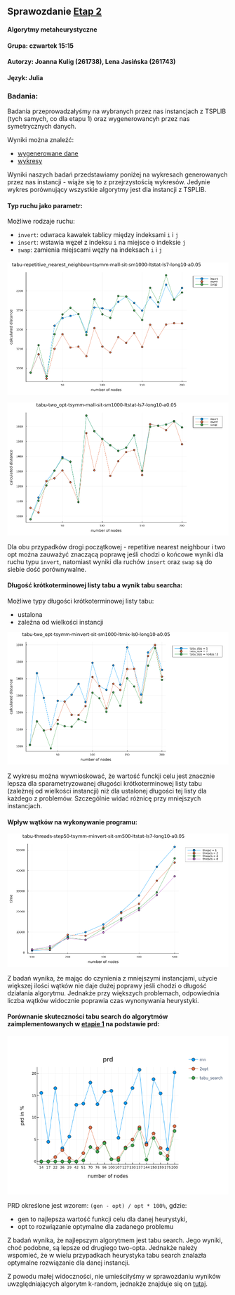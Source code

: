 ## Sprawozdanie [Etap 2](http://radoslaw.idzikowski.staff.iiar.pwr.wroc.pl/instruction/meta2.pdf)

#### Algorytmy metaheurystyczne

#### Grupa: czwartek 15:15

#### Autorzy: Joanna Kulig (261738), Lena Jasińska (261743)

#### Język: Julia

### Badania:

Badania przeprowadzałyśmy na wybranych przez nas instancjach z TSPLIB (tych samych, co dla etapu 1) oraz wygenerowancyh przez nas symetrycznych danych.

Wyniki można znaleźć:

- [wygenerowane dane](https://github.com/jasin-ska/Algorytmy-Metaheurystyczne/tree/master/2/jsons)
- [wykresy](https://github.com/jasin-ska/Algorytmy-Metaheurystyczne/tree/master/2/plots)

Wyniki naszych badań przedstawiamy poniżej na wykresach generowanych przez nas instancji - wiąże się to z przejrzystością wykresów. Jedynie wykres porównujący wszystkie algorytmy jest dla instancji z TSPLIB.

#### Typ ruchu jako parametr:

Możliwe rodzaje ruchu:

- `invert`: odwraca kawałek tablicy między indeksami `i` i `j`
- `insert`: wstawia węzeł z indeksu `i` na miejsce o indeksie `j`
- `swap`: zamienia miejscami węzły na indeksach `i` i `j`

####

![move-tabu-search](plots/tabu-repetitive_nearest_neighbour-tsymm-mall-sit-sm1000-ltstat-ls7-long10-a0.05.png)

![move-two-opt](plots/tabu-two_opt-tsymm-mall-sit-sm1000-ltstat-ls7-long10-a0.05.png)

Dla obu przypadków drogi początkowej - repetitive nearest neighbour i two opt można zauważyć znaczącą poprawę jeśli chodzi o końcowe wyniki dla ruchu typu `invert`, natomiast wyniki dla ruchów `insert` oraz `swap` są do siebie dość porównywalne.

#### Długość krótkoterminowej listy tabu a wynik tabu searcha:

Możliwe typy długości krótkoterminowej listy tabu:

- ustalona
- zależna od wielkości instancji

![short-term-memory](plots/tabu-two_opt-tsymm-minvert-sit-sm1000-ltmix-ls0-long10-a0.05.png)

Z wykresu można wywnioskować, że wartość funckji celu jest znacznie lepsza dla sparametryzowanej długości krótkoterminowej listy tabu (zależnej od wielkości instancji) niż dla ustalonej długości tej listy dla każdego z problemów. Szczególnie widać różnicę przy mniejszych instancjach.

#### Wpływ wątków na wykonywanie programu:

![threads](plots/tabu-threads-step50-tsymm-minvert-sit-sm500-ltstat-ls7-long10-a0.05.png)

Z badań wynika, że mając do czynienia z mniejszymi instancjami, użycie większej ilości wątków nie daje dużej poprawy jeśli chodzi o długość działania algorytmu. Jednakże przy większych problemach, odpowiednia liczba wątków widocznie poprawia czas wynonywania heurystyki.

#### Porównanie skuteczności tabu search do algorytmów zaimplementowanych w [etapie 1](http://radoslaw.idzikowski.staff.iiar.pwr.wroc.pl/instruction/meta1.pdf) na podstawie prd:

![prd](plots/prd-tabu-rnn-twoopt.png)

PRD określone jest wzorem: `(gen - opt) / opt * 100%`, gdzie:

- gen to najlepsza wartość funkcji celu dla danej heurystyki,
- opt to rozwiązanie optymalne dla zadanego problemu

Z badań wynika, że najlepszym algorytmem jest tabu search. Jego wyniki, choć podobne, są lepsze od drugiego two-opta. Jednakże należy wspomieć, że w wielu przypadkach heurystyka tabu search znalazła optymalne rozwiązanie dla danej instancji.

Z powodu małej widoczności, nie umieściłyśmy w sprawozdaniu wyników uwzględniających algorytm k-random, jednakże znajduje się on [tutaj](https://github.com/jasin-ska/Algorytmy-Metaheurystyczne/tree/master/2/plots/prd-tabu-krandom-rrn-twoopt.png).
